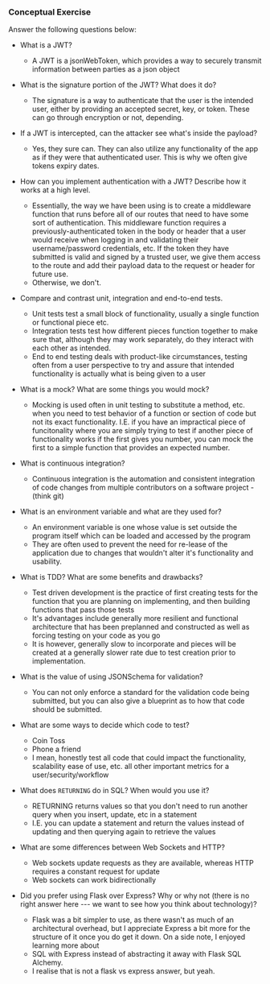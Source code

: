 ### Conceptual Exercise

Answer the following questions below:

- What is a JWT?

  - A JWT is a jsonWebToken, which provides a way to securely transmit information between parties as a json object


- What is the signature portion of the JWT?  What does it do?

  - The signature is a way to authenticate that the user is the intended user, either by providing an accepted secret, key, or token. These can go through encryption or not, depending.


- If a JWT is intercepted, can the attacker see what's inside the payload?

  - Yes, they sure can. They can also utilize any functionality of the app as if they were that authenticated user. This is why we often give tokens expiry dates.


- How can you implement authentication with a JWT?  Describe how it works at a high level.

  - Essentially, the way we have been using is to create a middleware function that runs before all of our routes that need to have some sort of authentication. This middleware function requires a previously-authenticated token in the body or header that a user would receive when logging in and validating their username/password credentials, etc. If the token they have submitted is valid and signed by a trusted user, we give them access to the route and add their payload data to the request or header for future use.
  - Otherwise, we don't.

- Compare and contrast unit, integration and end-to-end tests.

  - Unit tests test a small block of functionality, usually a single function or functional piece etc.
  - Integration tests test how different pieces function together to make sure that, although they may work separately, do they interact with each other as intended.
  - End to end testing deals with product-like circumstances, testing often from a user perspective to try and assure that intended functionality is actually what is being given to a user

- What is a mock? What are some things you would mock?

  - Mocking is used often in unit testing to substitute a method, etc. when you need to test behavior of a function or section of code but not its exact functionality. I.E. if you have an impractical piece of funcitonality where you are simply trying to test if another piece of functionality works if the first gives you number, you can mock the first to a simple function that provides an expected number.

- What is continuous integration?

  - Continuous integration is the automation and consistent integration of code changes from multiple contributors on a software project - (think git)

- What is an environment variable and what are they used for?

  - An environment variable is one whose value is set outside the program itself which can be loaded and accessed by the program
  - They are often used to prevent the need for re-lease of the application due to changes that wouldn't alter it's functionality and usability.

- What is TDD? What are some benefits and drawbacks?

  - Test driven development is the practice of first creating tests for the function that you are planning on implementing, and then building functions that pass those tests
  - It's advantages include generally more resilient and functional architecture that has been preplanned and constructed as well as forcing testing on your code as you go
  - It is however, generally slow to incorporate and pieces will be created at a generally slower rate due to test creation prior to implementation.

- What is the value of using JSONSchema for validation?

  - You can not only enforce a standard for the validation code being submitted, but you can also give a blueprint as to how that code should be submitted.

- What are some ways to decide which code to test?

  - Coin Toss
  - Phone a friend
  - I mean, honestly test all code that could impact the functionality, scalability ease of use, etc. all other important metrics for a user/security/workflow

- What does `RETURNING` do in SQL? When would you use it?

  - RETURNING returns values so that you don't need to run another query when you insert, update, etc in a statement
  - I.E. you can update a statement and return the values instead of updating and then querying again to retrieve the values

- What are some differences between Web Sockets and HTTP?

  - Web sockets update requests as they are available, whereas HTTP requires a constant request for update
  - Web sockets can work bidirectionally

- Did you prefer using Flask over Express? Why or why not (there is no right
  answer here --- we want to see how you think about technology)?

  - Flask was a bit simpler to use, as there wasn't as much of an architectural overhead, but I appreciate Express a bit more for the structure of it once you do get it down. On a side note, I enjoyed learning more about
  - SQL with Express instead of abstracting it away with Flask SQL Alchemy.
  - I realise that is not a flask vs express answer, but yeah.
